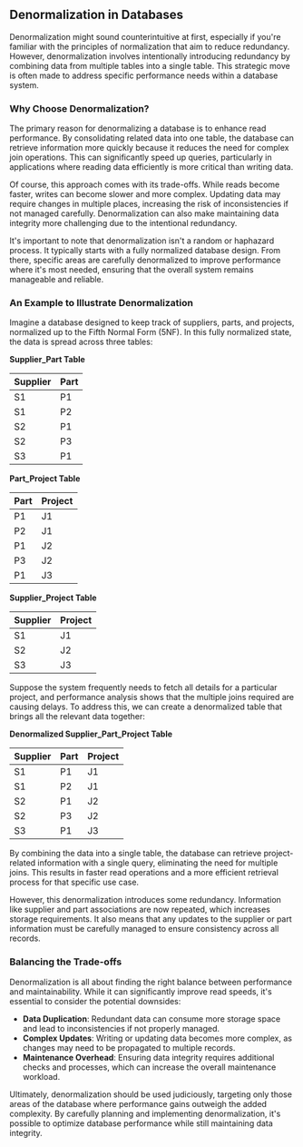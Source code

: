 ## Denormalization in Databases

Denormalization might sound counterintuitive at first, especially if you're familiar with the principles of normalization that aim to reduce redundancy. However, denormalization involves intentionally introducing redundancy by combining data from multiple tables into a single table. This strategic move is often made to address specific performance needs within a database system.

### Why Choose Denormalization?

The primary reason for denormalizing a database is to enhance read performance. By consolidating related data into one table, the database can retrieve information more quickly because it reduces the need for complex join operations. This can significantly speed up queries, particularly in applications where reading data efficiently is more critical than writing data.

Of course, this approach comes with its trade-offs. While reads become faster, writes can become slower and more complex. Updating data may require changes in multiple places, increasing the risk of inconsistencies if not managed carefully. Denormalization can also make maintaining data integrity more challenging due to the intentional redundancy.

It's important to note that denormalization isn't a random or haphazard process. It typically starts with a fully normalized database design. From there, specific areas are carefully denormalized to improve performance where it's most needed, ensuring that the overall system remains manageable and reliable.

### An Example to Illustrate Denormalization

Imagine a database designed to keep track of suppliers, parts, and projects, normalized up to the Fifth Normal Form (5NF). In this fully normalized state, the data is spread across three tables:

**Supplier_Part Table**

| Supplier | Part |
|----------|------|
| S1       | P1   |
| S1       | P2   |
| S2       | P1   |
| S2       | P3   |
| S3       | P1   |

**Part_Project Table**

| Part | Project |
|------|---------|
| P1   | J1      |
| P2   | J1      |
| P1   | J2      |
| P3   | J2      |
| P1   | J3      |

**Supplier_Project Table**

| Supplier | Project |
|----------|---------|
| S1       | J1      |
| S2       | J2      |
| S3       | J3      |

Suppose the system frequently needs to fetch all details for a particular project, and performance analysis shows that the multiple joins required are causing delays. To address this, we can create a denormalized table that brings all the relevant data together:

**Denormalized Supplier_Part_Project Table**

| Supplier | Part | Project |
|----------|------|---------|
| S1       | P1   | J1      |
| S1       | P2   | J1      |
| S2       | P1   | J2      |
| S2       | P3   | J2      |
| S3       | P1   | J3      |

By combining the data into a single table, the database can retrieve project-related information with a single query, eliminating the need for multiple joins. This results in faster read operations and a more efficient retrieval process for that specific use case.

However, this denormalization introduces some redundancy. Information like supplier and part associations are now repeated, which increases storage requirements. It also means that any updates to the supplier or part information must be carefully managed to ensure consistency across all records.

### Balancing the Trade-offs

Denormalization is all about finding the right balance between performance and maintainability. While it can significantly improve read speeds, it's essential to consider the potential downsides:

- **Data Duplication**: Redundant data can consume more storage space and lead to inconsistencies if not properly managed.
- **Complex Updates**: Writing or updating data becomes more complex, as changes may need to be propagated to multiple records.
- **Maintenance Overhead**: Ensuring data integrity requires additional checks and processes, which can increase the overall maintenance workload.

Ultimately, denormalization should be used judiciously, targeting only those areas of the database where performance gains outweigh the added complexity. By carefully planning and implementing denormalization, it's possible to optimize database performance while still maintaining data integrity.

